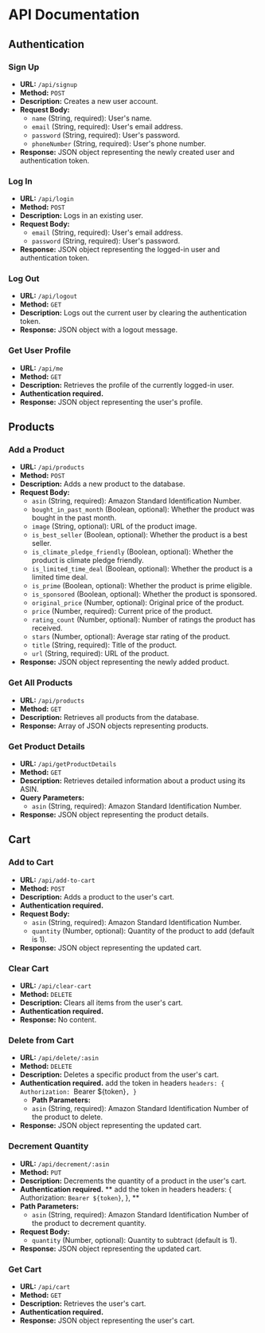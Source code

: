 # API Documentation

## Authentication

### Sign Up

- **URL:** `/api/signup`
- **Method:** `POST`
- **Description:** Creates a new user account.
- **Request Body:**
  - `name` (String, required): User's name.
  - `email` (String, required): User's email address.
  - `password` (String, required): User's password.
  - `phoneNumber` (String, required): User's phone number.
- **Response:** JSON object representing the newly created user and authentication token.

### Log In

- **URL:** `/api/login`
- **Method:** `POST`
- **Description:** Logs in an existing user.
- **Request Body:**
  - `email` (String, required): User's email address.
  - `password` (String, required): User's password.
- **Response:** JSON object representing the logged-in user and authentication token.

### Log Out

- **URL:** `/api/logout`
- **Method:** `GET`
- **Description:** Logs out the current user by clearing the authentication token.
- **Response:** JSON object with a logout message.

### Get User Profile

- **URL:** `/api/me`
- **Method:** `GET`
- **Description:** Retrieves the profile of the currently logged-in user.
- **Authentication required.**
- **Response:** JSON object representing the user's profile.

## Products

### Add a Product

- **URL:** `/api/products`
- **Method:** `POST`
- **Description:** Adds a new product to the database.
- **Request Body:**
  - `asin` (String, required): Amazon Standard Identification Number.
  - `bought_in_past_month` (Boolean, optional): Whether the product was bought in the past month.
  - `image` (String, optional): URL of the product image.
  - `is_best_seller` (Boolean, optional): Whether the product is a best seller.
  - `is_climate_pledge_friendly` (Boolean, optional): Whether the product is climate pledge friendly.
  - `is_limited_time_deal` (Boolean, optional): Whether the product is a limited time deal.
  - `is_prime` (Boolean, optional): Whether the product is prime eligible.
  - `is_sponsored` (Boolean, optional): Whether the product is sponsored.
  - `original_price` (Number, optional): Original price of the product.
  - `price` (Number, required): Current price of the product.
  - `rating_count` (Number, optional): Number of ratings the product has received.
  - `stars` (Number, optional): Average star rating of the product.
  - `title` (String, required): Title of the product.
  - `url` (String, required): URL of the product.
- **Response:** JSON object representing the newly added product.

### Get All Products

- **URL:** `/api/products`
- **Method:** `GET`
- **Description:** Retrieves all products from the database.
- **Response:** Array of JSON objects representing products.

### Get Product Details

- **URL:** `/api/getProductDetails`
- **Method:** `GET`
- **Description:** Retrieves detailed information about a product using its ASIN.
- **Query Parameters:**
  - `asin` (String, required): Amazon Standard Identification Number.
- **Response:** JSON object representing the product details.

## Cart

### Add to Cart

- **URL:** `/api/add-to-cart`
- **Method:** `POST`
- **Description:** Adds a product to the user's cart.
- **Authentication required.**
- **Request Body:**
  - `asin` (String, required): Amazon Standard Identification Number.
  - `quantity` (Number, optional): Quantity of the product to add (default is 1).
- **Response:** JSON object representing the updated cart.

### Clear Cart

- **URL:** `/api/clear-cart`
- **Method:** `DELETE`
- **Description:** Clears all items from the user's cart.
- **Authentication required.**
- **Response:** No content.

### Delete from Cart

- **URL:** `/api/delete/:asin`
- **Method:** `DELETE`
- **Description:** Deletes a specific product from the user's cart.
- **Authentication required.**
  add the token in headers
  `headers: {
  Authorization: `Bearer ${token}`,
}`
  - **Path Parameters:**
  - `asin` (String, required): Amazon Standard Identification Number of the product to delete.
- **Response:** JSON object representing the updated cart.

### Decrement Quantity

- **URL:** `/api/decrement/:asin`
- **Method:** `PUT`
- **Description:** Decrements the quantity of a product in the user's cart.
- **Authentication required.**
  **
  add the token in headers
  headers: {
  Authorization: `Bearer ${token}`,
  },
  **
- **Path Parameters:**
  - `asin` (String, required): Amazon Standard Identification Number of the product to decrement quantity.
- **Request Body:**
  - `quantity` (Number, optional): Quantity to subtract (default is 1).
- **Response:** JSON object representing the updated cart.

### Get Cart

- **URL:** `/api/cart`
- **Method:** `GET`
- **Description:** Retrieves the user's cart.
- **Authentication required.**
- **Response:** JSON object representing the user's cart.
